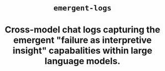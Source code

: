 <div align="center">

# `emergent-logs`
# Cross-model chat logs capturing the emergent "failure as interpretive insight" capabalities within large language models.

</div>
